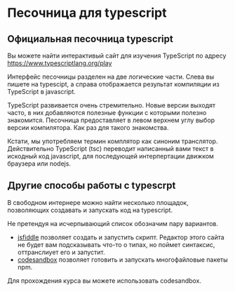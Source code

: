 # Песочница для typescript
## Официальная песочница typescript
Вы можете найти интерактивый сайт для изучения TypeScript по адресу
https://www.typescriptlang.org/play

Интерфейс песочницы разделен на две логические части. Слева вы пишете на typescipt, а справа отображается результат компиляции из TypeScript в javascript.

 TypeScript  развивается очень стремительно. Новые версии выходят часто, в них добавляются полезные функции с которыми полезно знакомится. Песочница предоставляет в левом верхнем углу выбор версии компилятора. Как раз для такого знакомства.

Кстати, мы употребляем термин комплятор как синоним транслятор. Действительно  TypeScript  (tsc) переводит написанный вами текст в искодный код javascript, для последующей интерпертации движком браузера или nodejs.

## Другие способы работы с typescrpt
В свободном интернере можно найти несколько площадок, позволяющих создавать и запускать код на typescript.

Не претендуя на исчерпывающий список обозначим пару вариантов.

* [jsfiddle](https://jsfiddle.net/) позволяет создать и запустить скрипт. Редактор этого сайта не будет вам подсказывать что-то о типах, но поймет синтаксис, оттранслиует его и запустит.
* [codesandbox](https://codesandbox.io/) позволяет готовить и запускать многофайловые пакеты npm. 

Для прохождения курса вы можете использовать codesandbox.
